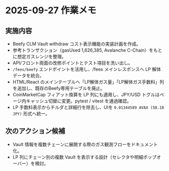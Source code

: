 # 2025-09-27 作業メモ

## 実施内容
- Beefy CLM Vault withdraw コスト表示機能の実装計画を作成。
- 参考トランザクション（gasUsed 1,626,385, Avalanche C-Chain）をもとに想定ガスレンジを整理。
- API/フロント両面の改修ポイントとテスト項目を洗い出し。
- `/fees/beefy` エンドポイントを活用し、/fees メインレスポンスへ LP 解体データを統合。
- HTML/React のメインテーブルへ「LP解体ガス量」「LP解体ガス手数料」列を追加し、既存のBeefy専用テーブルを廃止。
- CoinMarketCap フィアット換算を LP 列にも適用し、JPY/USD トグルはページ内キャッシュ切替に変更。pytest / vitest を通過確認。
- LP 手数料表示からチルダと詳細行を除去し、UIを `0.01344589 AVAX (58.18 JPY)` 形式へ統一。

## 次のアクション候補
- Vault 情報を複数チェーンに展開する際のガス観測フローをドキュメント化。
- LP 列にチェーン別の複数 Vault を表示する設計（セレクタや明細ポップオーバー）を検討。
